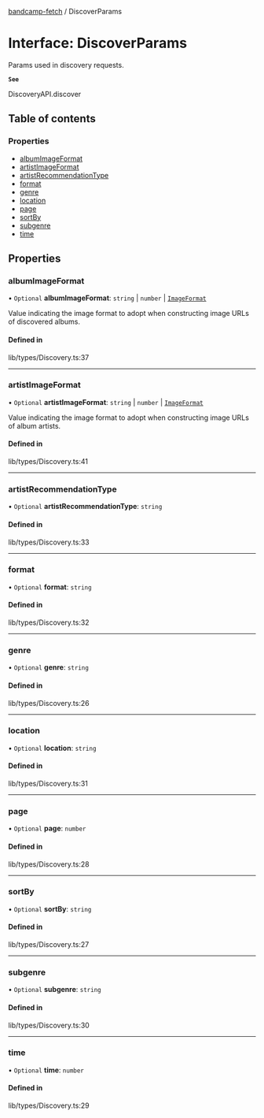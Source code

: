 [bandcamp-fetch](../README.md) / DiscoverParams

# Interface: DiscoverParams

Params used in discovery requests.

**`See`**

DiscoveryAPI.discover

## Table of contents

### Properties

- [albumImageFormat](DiscoverParams.md#albumimageformat)
- [artistImageFormat](DiscoverParams.md#artistimageformat)
- [artistRecommendationType](DiscoverParams.md#artistrecommendationtype)
- [format](DiscoverParams.md#format)
- [genre](DiscoverParams.md#genre)
- [location](DiscoverParams.md#location)
- [page](DiscoverParams.md#page)
- [sortBy](DiscoverParams.md#sortby)
- [subgenre](DiscoverParams.md#subgenre)
- [time](DiscoverParams.md#time)

## Properties

### albumImageFormat

• `Optional` **albumImageFormat**: `string` \| `number` \| [`ImageFormat`](ImageFormat.md)

Value indicating the image format to adopt when constructing image URLs of discovered albums.

#### Defined in

lib/types/Discovery.ts:37

___

### artistImageFormat

• `Optional` **artistImageFormat**: `string` \| `number` \| [`ImageFormat`](ImageFormat.md)

Value indicating the image format to adopt when constructing image URLs of album artists.

#### Defined in

lib/types/Discovery.ts:41

___

### artistRecommendationType

• `Optional` **artistRecommendationType**: `string`

#### Defined in

lib/types/Discovery.ts:33

___

### format

• `Optional` **format**: `string`

#### Defined in

lib/types/Discovery.ts:32

___

### genre

• `Optional` **genre**: `string`

#### Defined in

lib/types/Discovery.ts:26

___

### location

• `Optional` **location**: `string`

#### Defined in

lib/types/Discovery.ts:31

___

### page

• `Optional` **page**: `number`

#### Defined in

lib/types/Discovery.ts:28

___

### sortBy

• `Optional` **sortBy**: `string`

#### Defined in

lib/types/Discovery.ts:27

___

### subgenre

• `Optional` **subgenre**: `string`

#### Defined in

lib/types/Discovery.ts:30

___

### time

• `Optional` **time**: `number`

#### Defined in

lib/types/Discovery.ts:29
